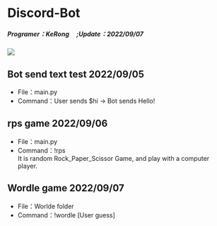 # Discord-Bot
##### Programer：KeRong &nbsp;&nbsp;&nbsp;&nbsp;;Update：2022/09/07
![](https://i.imgur.com/vvu4QsJ.gif)

## Bot send text test 2022/09/05
- File：main.py
- Command：User sends $hi -> Bot sends Hello!
## rps game 2022/09/06
- File：main.py  
- Command：!rps  
It is random Rock_Paper_Scissor Game, and play with a computer player.
## Wordle game 2022/09/07
- File：Worlde folder  
- Command：!wordle [User guess]  
  
